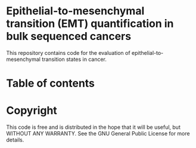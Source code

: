 # Epithelial-to-mesenchymal transition (EMT) quantification in bulk sequenced cancers

This repository contains code for the evaluation of epithelial-to-mesenchymal transition states in cancer.

# Table of contents

# Copyright

This code is free and is distributed in the hope that it will be useful, but WITHOUT ANY WARRANTY. See the GNU General Public License for more details.
